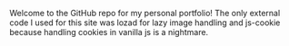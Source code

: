 Welcome to the GitHub repo for my personal portfolio! The only external code I used for this site was lozad for lazy image handling and js-cookie because handling cookies in vanilla js is a nightmare.
